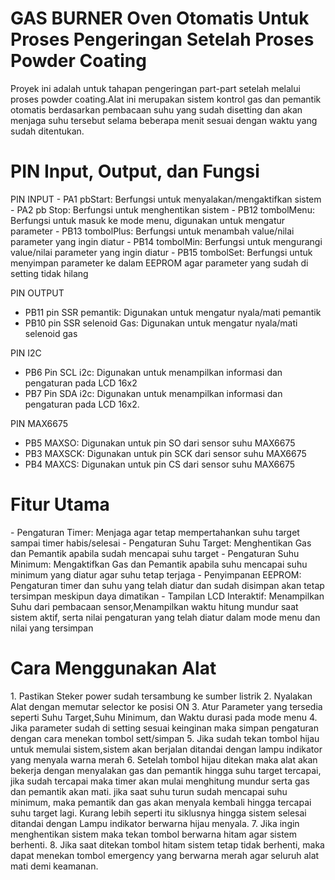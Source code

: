 <h1>GAS BURNER Oven Otomatis Untuk Proses Pengeringan Setelah Proses Powder Coating</h1>

Proyek ini adalah untuk tahapan pengeringan part-part setelah melalui proses powder coating.Alat ini merupakan sistem kontrol gas dan pemantik otomatis berdasarkan pembacaan suhu yang sudah disetting dan akan menjaga suhu tersebut selama beberapa menit sesuai dengan waktu yang sudah ditentukan.



<h1>PIN Input, Output, dan Fungsi</h1>
PIN INPUT
- PA1 pbStart: Berfungsi untuk menyalakan/mengaktifkan sistem
- PA2 pb Stop: Berfungsi untuk menghentikan sistem
- PB12 tombolMenu: Berfungsi untuk masuk ke mode menu, digunakan untuk mengatur parameter
- PB13 tombolPlus: Berfungsi untuk menambah value/nilai parameter yang ingin diatur
- PB14 tombolMin: Berfungsi untuk mengurangi value/nilai parameter yang ingin diatur
- PB15 tombolSet: Berfungsi untuk menyimpan parameter ke dalam EEPROM agar parameter yang sudah di setting tidak hilang

PIN OUTPUT
- PB11 pin SSR pemantik: Digunakan untuk mengatur nyala/mati pemantik
- PB10 pin SSR selenoid Gas: Digunakan untuk mengatur nyala/mati selenoid gas

PIN I2C
- PB6 Pin SCL i2c: Digunakan untuk menampilkan informasi dan pengaturan pada LCD 16x2
- PB7 Pin SDA i2c: Digunakan untuk menampilkan informasi dan pengaturan pada LCD 16x2.

PIN MAX6675
- PB5 MAXSO: Digunakan untuk pin SO dari sensor suhu MAX6675
- PB3 MAXSCK: Digunakan untuk pin SCK dari sensor suhu MAX6675
- PB4 MAXCS: Digunakan untuk pin CS dari sensor suhu MAX6675

<h1>Fitur Utama</h1>
- Pengaturan Timer: Menjaga agar tetap mempertahankan suhu target sampai timer habis/selesai
- Pengaturan Suhu Target: Menghentikan Gas dan Pemantik apabila sudah mencapai suhu target
- Pengaturan Suhu Minimum: Mengaktifkan Gas dan Pemantik apabila suhu mencapai suhu minimum yang diatur agar suhu tetap terjaga
- Penyimpanan EEPROM: Pengaturan timer dan suhu yang telah diatur dan sudah disimpan akan tetap tersimpan meskipun daya dimatikan
- Tampilan LCD Interaktif: Menampilkan Suhu dari pembacaan sensor,Menampilkan waktu hitung mundur saat sistem aktif, serta nilai 
  pengaturan yang telah diatur dalam mode menu dan nilai yang tersimpan

<h1>Cara Menggunakan Alat</h1>
1. Pastikan Steker power sudah tersambung ke sumber listrik
2. Nyalakan Alat dengan memutar selector ke posisi ON
3. Atur Parameter yang tersedia seperti Suhu Target,Suhu Minimum, dan Waktu durasi pada mode menu
4. Jika parameter sudah di setting sesuai keinginan maka simpan pengaturan dengan cara menekan tombol sett/simpan
5. Jika sudah tekan tombol hijau untuk memulai sistem,sistem akan berjalan ditandai dengan lampu indikator yang menyala warna merah
6. Setelah tombol hijau ditekan maka alat akan bekerja dengan menyalakan gas dan pemantik hingga suhu target tercapai, jika sudah tercapai    maka timer akan mulai menghitung mundur serta gas dan pemantik akan mati. jika saat suhu turun sudah mencapai suhu minimum, maka           pemantik dan gas akan menyala kembali hingga tercapai suhu target lagi. Kurang lebih seperti itu siklusnya hingga sistem selesai           ditandai dengan Lampu indikator berwarna hijau menyala.
7. Jika ingin menghentikan sistem maka tekan tombol berwarna hitam agar sistem berhenti.
8. Jika saat ditekan tombol hitam sistem tetap tidak berhenti, maka dapat menekan tombol emergency yang berwarna merah agar seluruh alat      mati demi keamanan.
